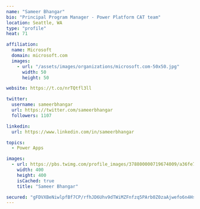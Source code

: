 ```yaml
---
name: "Sameer Bhangar"
bio: "Principal Program Manager - Power Platform CAT team"
location: Seattle, WA
type: "profile"
heat: 71

affiliation:
  name: Microsoft
  domain: microsoft.com
  images:
    - url: "/assets/images/organizations/microsoft.com-50x50.jpg"
      width: 50
      height: 50

website: https://t.co/nrTQtfl3ll

twitter:
  username: sameerbhangar
  url: https://twitter.com/sameerbhangar
  followers: 1107

linkedin:
  url: https://www.linkedin.com/in/sameerbhangar

topics:
  - Power Apps

images:
  - url: https://pbs.twimg.com/profile_images/378800000719674009/a36fe7ddfab1778b76e5793772e43798_400x400.jpeg
    width: 400
    height: 400
    isCached: true
    title: "Sameer Bhangar"

secured: "gFDVXBeNiwlpfBf7CP/rfhJD6Uhv9dTWiMZFnfzq5PArb0Z0zaAjwefo6n4HsyCDXaLPoY9mgjIuiya324kmlwxTRRnkyP0XDySPv2iC7fQRS4ibHmOB0msawuJ9ngtPn4LsjplZZvGDggkABdKzZBbCAL5un9siuvlRlPDWn8JK1l5hoJ7AB82iB8WA9tJvMm0HwG+tDhZPEKRP7zwrWXpoZC7cSP2mtSFNB9Y0gU5LrjSMnmyIFK7aYNAH3t7lf6btbIEXgWzQMxly9hVDjst6iOZiGMEolSrreDL4i/MOtYyk0QTcCNJP40RR0S9PjzM3IbDlQSTfocpyvaXt5W/aq4vU83ttYIgKCiEYFlHVe00BUG6UyiK1EmFgqP8dyRZuLpSp0GRarTrcSMRcrmnpRxrygNV0/7fRg2TwmMw=;u1efrsqtpH3d/ihGJWECPw=="
---
```



